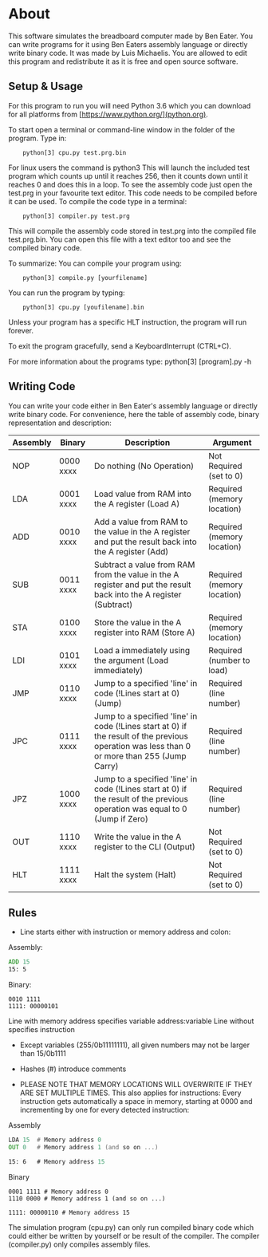 # About

This software simulates the breadboard computer made
by Ben Eater. You can write programs for it
using Ben Eaters assembly language or
directly write binary code.
It was made by Luis Michaelis. You are allowed
to edit this program and redistribute it as
it is free and open source software.

## Setup & Usage

For this program to run you will need
Python 3.6 which you can download for all
platforms from [https://www.python.org/](python.org).

To start open a terminal or command-line window
in the folder of the program. Type in:

``` shell
    python[3] cpu.py test.prg.bin
```

For linux users the command is python3
This will launch the included test program
which counts up until it reaches 256, then
it counts down until it reaches 0 and does
this in a loop. To see the assembly code just
open the test.prg in your favourite text
editor. This code needs to be compiled before
it can be used. To compile the code type in
a terminal:

``` shell
    python[3] compiler.py test.prg
```

This will compile the assembly code stored in
test.prg into the compiled file test.prg.bin.
You can open this file with a text editor too
and see the compiled binary code.

To summarize:
You can compile your program using:

``` shell
    python[3] compile.py [yourfilename]
```

You can run the program by typing:

``` shell
    python[3] cpu.py [youfilename].bin
```

Unless your program has a specific HLT instruction, the program will run forever.

To exit the program gracefully, send a KeyboardInterrupt (CTRL+C).

For more information about the programs
type:
    python[3] [program].py -h

## Writing Code

You can write your code either in Ben Eater's
assembly language or directly write binary code.
For convenience, here the table of assembly
code, binary representation and description:

|Assembly | Binary    | Description                                                   | Argument
|--------|-----------|---------------------------------------------------------------|----------------------------
|NOP      | 0000 xxxx | Do nothing (No Operation)                                     | Not Required (set to 0)
|LDA      | 0001 xxxx | Load value from RAM into the A register (Load A)              | Required (memory location)
|ADD      | 0010 xxxx | Add a value from RAM to the value in the A register and put the result back into the A register (Add) | Required (memory location)
|SUB      | 0011 xxxx | Subtract a value from RAM from the value in the A register and put the result back into the A register (Subtract) | Required (memory location)
|STA      | 0100 xxxx | Store the value in the A register into RAM (Store A)          | Required (memory location)
|LDI      | 0101 xxxx | Load a immediately using the argument (Load immediately)      | Required (number to load)
|JMP      | 0110 xxxx | Jump to a specified 'line' in code (!Lines start at 0) (Jump) | Required (line number)
|JPC      | 0111 xxxx | Jump to a specified 'line' in code (!Lines start at 0) if the result of the previous operation was less than 0 or more than 255 (Jump Carry) | Required (line number)
|JPZ      | 1000 xxxx | Jump to a specified 'line' in code (!Lines start at 0) if the result of the previous operation was equal to 0 (Jump if Zero) | Required (line number)
|OUT      | 1110 xxxx | Write the value in the A register to the CLI (Output)         | Not Required (set to 0)
|HLT      | 1111 xxxx | Halt the system (Halt)                                        | Not Required (set to 0)

## Rules

- Line starts either with instruction or memory
  address and colon:

Assembly:

```asm
ADD 15
15: 5
```

Binary:

```text
0010 1111
1111: 00000101
```

Line with memory address specifies variable address:variable
Line without specifies instruction

- Except variables (255/0b11111111), all given numbers may not be
  larger than 15/0b1111

- Hashes (#) introduce comments

- PLEASE NOTE THAT MEMORY LOCATIONS WILL OVERWRITE IF
  THEY ARE SET MULTIPLE TIMES. This also applies for
  instructions: Every instruction gets automatically
  a space in memory, starting at 0000 and incrementing
  by one for every detected instruction:

Assembly

```asm
LDA 15  # Memory address 0
OUT 0   # Memory address 1 (and so on ...)

15: 6   # Memory address 15
```

Binary

```text
0001 1111 # Memory address 0
1110 0000 # Memory address 1 (and so on ...)

1111: 00000110 # Memory address 15
```

The simulation program (cpu.py) can only run compiled
binary code which could either be written by yourself
or be result of the compiler. The compiler (compiler.py)
only compiles assembly files.
